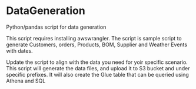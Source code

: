 # DataGeneration
Python/pandas script for data generation

This script requires installing awswrangler.
The script is sample script to generate Customers, orders, Products, BOM, Supplier and Weather Events with dates.

Update the script to align with the data you need for yoir specific scenario.  This script will generate the data files, 
and upload it to S3 bucket and under specific prefixes. It will also create the Glue table that can be queried using Athena and SQL
